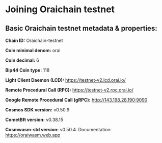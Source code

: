 # Joining Oraichain testnet

## Basic Oraichain testnet metadata & properties:

**Chain ID:** Oraichain-testnet

**Coin minimal denom:** orai

**Coin decimal:** 6

**Bip44 Coin type:** 118

**Light Client Daemon (LCD):** https://testnet-v2.lcd.orai.io/

**Remote Procedural Call (RPC):** https://testnet-v2.rpc.orai.io/

**Google Remote Procedural Call (gRPC):** http://143.198.28.190:9090

**Cosmos SDK version:** v0.50.9

**CometBft version:** v0.38.15

**Cosmwasm-std version:** v0.50.4. Documentation: https://oraiwasm.web.app